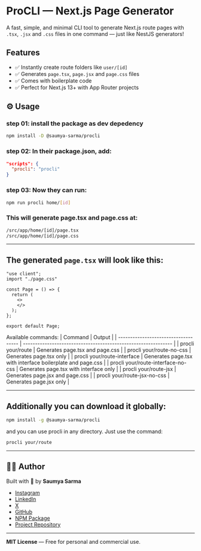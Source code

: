 # ProCLI — Next.js Page Generator

A fast, simple, and minimal CLI tool to generate Next.js route pages with `.tsx`, `.jsx` and `.css` files in one command — just like NestJS generators!

## Features

- ✅ Instantly create route folders like `user/[id]`
- ✅ Generates `page.tsx`, `page.jsx` and `page.css` files
- ✅ Comes with boilerplate code
- ✅ Perfect for Next.js 13+ with App Router projects


## ⚙️ Usage

### step 01: install the package as dev depedency
```bash
npm install -D @saumya-sarma/procli
```
### step 02: In their package.json, add:
```json
"scripts": {
  "procli": "procli"
}
```
### step 03: Now they can run:

```bash
npm run procli home/[id]
```

### This will generate page.tsx and page.css at:

```bash
/src/app/home/[id]/page.tsx
/src/app/home/[id]/page.css
```

---

##  The generated `page.tsx` will look like this:

```tsx
"use client";
import "./page.css"

const Page = () => {
  return (
    <>
    </>
  );
};

export default Page;
```

Available commands: 
| Command                              | Output                                                         |
| ------------------------------------ | -------------------------------------------------------------- |
| procli your/route                  | Generates page.tsx and page.css                            |
| procli your/route-no-css           | Generates page.tsx only                                      |
| procli your/route-interface        | Generates page.tsx with interface boilerplate and page.css |
| procli your/route-interface-no-css | Generates page.tsx with interface only                       |
| procli your/route-jsx              | Generates page.jsx and page.css                            |
| procli your/route-jsx-no-css       | Generates page.jsx only                                      |


---
## Additionally you can download it globally:

```bash
npm install -g @saumya-sarma/procli
```
and you can use procli in any directory. Just use the command:
```bash
procli your/route
```
---
## 👨‍💻 Author

Built with 💙 by **Saumya Sarma**

* [Instagram](https://www.instagram.com/developer_saumya)
* [LinkedIn](https://www.linkedin.com/in/saumya-sarma-2ab6a52a4/)
* [X](https://x.com/devloper_saumya)
* [GitHub](https://github.com/Saumya-Kanti-Sarma/)
* [NPM Package](https://www.npmjs.com/package/@saumya-sarma/procli)
* [Project Repository](https://github.com/Saumya-Kanti-Sarma/procli)

---

**MIT License** — Free for personal and commercial use.

```
